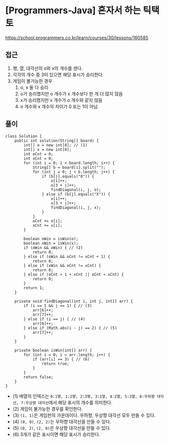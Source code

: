 [Programmers-Java] 혼자서 하는 틱택토
=
<https://school.programmers.co.kr/learn/courses/30/lessons/160585>


접근
--


1. 행, 열, 대각선의 o와 x의 개수를 센다.
2. 각각의 개수 중 3이 있으면 해당 표시가 승리한다.
3. 게임이 불가능한 경우
	1. o, x 둘 다 승리
	2. o가 승리했지만 o 개수가 x 개수보다 한 개 더 많지 않음
	3. x가 승리했지만 x 개수가 o 개수와 같지 않음
	4. o 개수와 x 개수의 차이가 0 또는 1이 아님


풀이
--



```language-java
class Solution {
    public int solution(String[] board) {
        int[] o = new int[8]; // (1)
        int[] x = new int[8];
        int oCnt = 0;
        int xCnt = 0;
        for (int i = 0; i < board.length; i++) {
            String[] b = board[i].split("");
            for (int j = 0; j < b.length; j++) {
                if (b[j].equals("O")) {
                    o[i]++;
                    o[3 + j]++;
                    findDiagonal(i, j, o);
                } else if (b[j].equals("X")) {
                    x[i]++;
                    x[3 + j]++;
                    findDiagonal(i, j, x);
                }
            }
            oCnt += o[i];
            xCnt += x[i];
        }

        boolean oWin = isWin(o);
        boolean xWin = isWin(x);
        if (oWin && xWin) { // (2)
            return 0;
        } else if (oWin && oCnt != xCnt + 1) {
            return 0;
        } else if (xWin && oCnt != xCnt) {
            return 0;
        } else if (oCnt > 1 + xCnt || oCnt < xCnt) {
            return 0;
        }
        return 1;
    }

    private void findDiagonal(int i, int j, int[] arr) {
        if (i == 1 && j == 1) { // (3)
            arr[6]++;
            arr[7]++;
        } else if (i == j) { // (4)
            arr[6]++;
        } else if (Math.abs(i - j) == 2) { // (5)
            arr[7]++;
        }
    }

    private boolean isWin(int[] arr) {
        for (int i = 0; i < arr.length; i++) {
            if (arr[i] == 3) { // (6)
                return true;
            }
        }
        return false;
    }
}
```


* (1) 배열의 인덱스는 `0:1행, 1:2행, 2:3행, 3:1열, 4:2열, 5:3열, 6:우하향 대각선, 7:우상향 대각선`에서 해당 표시의 개수를 의미한다.
* (2) 게임이 불가능한 경우를 확인한다.
* (3) `(1, 1)`은 게임판의 가운데이다. 우하향, 우상향 대각선 모두 만들 수 있다.
* (4) `(0, 0)`, `(2, 2)`는 우하향 대각선을 만들 수 있다.
* (5) `(0, 2)`, `(2, 0)`은 우상향 대각선을 만들 수 있다.
* (6) 3개가 같은 표시이면 해당 표시가 승리한다.
